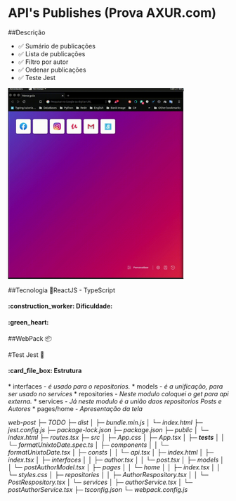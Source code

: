 # API's  Publishes (Prova AXUR.com)

##Descrição

* :white_check_mark: Sumário de publicações
* :white_check_mark: Lista de publicações
* :white_check_mark: Filtro por autor
* :white_check_mark: Ordenar publicações
* :white_check_mark: Teste Jest

<img width="400" src="https://github.com/samantadearaujo/blog/blob/master/__images__/app_fun.gif" />

##Tecnologia
:rocket:ReactJS - TypeScript 

<h4>
:construction_worker:
Dificuldade:
</h4>
<p>
</p>

<h4>
:green_heart:
</h4>
<p>
</p>

##WebPack
:package:


#Test Jest
:see_no_evil:


<h4>
:card_file_box: Estrutura
</h4>
<p>
* interfaces - <i> é usado para o repositorios.</i>
* models - <i> é a unificação, para ser usado no services</i>
* repositories - <i> Neste modulo coloquei o get para api externa.</i>
* services - <i> Já neste modulo é a união daos repositorios Posts e  Autores</i>
* pages/home - <i> Apresentação da tela</>
</p>

web-post
├─ TODO
├─ dist
│  ├─ bundle.min.js
│  └─ index.html
├─ jest.config.js
├─ package-lock.json
├─ package.json
├─ public
│  └─ index.html
├─ routes.tsx
├─ src
│  ├─ App.css
│  ├─ App.tsx
│  ├─ __tests__
│  │  └─ formatUnixtoDate.spec.ts
│  ├─ components
│  │  └─ formatUnixtoDate.tsx
│  ├─ consts
│  │  └─ api.tsx
│  ├─ index.html
│  ├─ index.tsx
│  ├─ interfaces
│  │  ├─ author.tsx
│  │  └─ post.tsx
│  ├─ models
│  │  └─ postAuthorModel.tsx
│  ├─ pages
│  │  └─ home
│  │     ├─ index.tsx
│  │     └─ styles.css
│  ├─ repositories
│  │  ├─ AuthorRespository.tsx
│  │  └─ PostRespository.tsx
│  └─ services
│     ├─ authorService.tsx
│     └─ postAuthorService.tsx
├─ tsconfig.json
└─ webpack.config.js

```